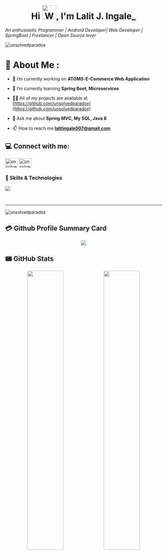 <h1 align="center">Hi <img src="https://raw.githubusercontent.com/nixin72/nixin72/master/wave.gif" 
         alt="Waving hand animated gif"
         height="45"
         width="45" />, I'm Lalit J. Ingale_</h1>
	 
*An enthusiastic Programmer |  Android Developer| Web Developer | SpringBoot | Freelancer | Open Source lover*
<p align="left"> <img src="https://komarev.com/ghpvc/?username=unsolvedparadox&label=Profile%20views&color=0e75b6&style=flat" alt="unsolvedparadox" /> </p>

# 💫 About Me :
- 🔭 I’m currently working on **ATOMS-E-Commerce Web Application**

- 🌱 I’m currently learning **Spring Boot, Microservices**

- 👨‍💻 All of my projects are available at [https://github.com/unsolvedparadox](https://github.com/unsolvedparadox)

- 💬 Ask me about **Spring MVC, My SQL, Java 8**

- 📫 How to reach me **lalitingale007@gmail.com**

## 💻 Connect with me:
<p align="left">
<a href="https://linkedin.com/in/unsolvedparadox-205b84193" target="blank"><img align="center" src="https://raw.githubusercontent.com/rahuldkjain/github-profile-readme-generator/master/src/images/icons/Social/linked-in-alt.svg" alt="unsolvedparadox-205b84193" height="30" width="40" /></a>
<a href="https://www.leetcode.com/ajay_mali" target="blank"><img align="center" src="https://raw.githubusercontent.com/rahuldkjain/github-profile-readme-generator/master/src/images/icons/Social/leet-code.svg" alt="unsolvedparadox" height="30" width="40" /></a>
</p>

### 💪 Skills & Technologies
![](https://skillicons.dev/icons?i=js,jquery,java,spring,hibernate,mongodb,mysql,github)

<br/>
<hr/>
<p><img align="center" src="https://github-readme-stats.vercel.app/api/top-langs?username=unsolvedparadox&show_icons=true&locale=en&layout=compact" alt="unsolvedparadox" /></p>



## 💳 Github Profile Summary Card
<p align="center">
  <img src="https://github-profile-summary-cards.vercel.app/api/cards/profile-details?username=unsolvedparadox&theme=vue"/>
</p>

## 📟 GitHub Stats
<p align="center">
	<img width="48%" src="https://github-readme-stats.vercel.app/api?username=unsolvedparadox&show_icons=true&theme=vue" />
	<img width="48%" src="https://github-readme-streak-stats.herokuapp.com/?user=unsolvedparadox&theme=vue" />
</p>

